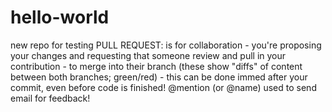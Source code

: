 # hello-world
new repo for testing
PULL REQUEST: is for collaboration - you're proposing your changes and requesting that someone review and pull in your contribution - to merge into their branch (these show "diffs" of content between both branches; green/red) - this can be done immed after your commit, even before code is finished!
@mention (or @name) used to send email for feedback!

